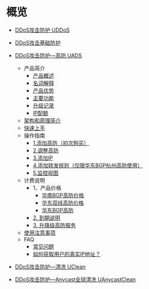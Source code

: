 # 概览

* [DDoS攻击防护 UDDoS](/security/uantiddos/uantiddos)

* [DDoS攻击基础防护](/security/usecurity/overview)

* [DDoS攻击防护—高防 UADS](/security/uads/overview)

  * 产品简介
    * [产品概述](security/uantiddos/uads/concepts/overview) 
    * [名词解释](security/uantiddos/uads/concepts/term) 
    * [产品优势](security/uantiddos/uads/concepts/advantage)
    * [主要功能](security/uantiddos/uads/concepts/function)
    * [升级记录](security/uantiddos/uads/concepts/change)
    * [IP配额](security/uantiddos/uads/concepts/ipnumbers)
  * [架构和原理简介](security/uantiddos/uads/architecture)
  * [快速上手](security/uantiddos/uads/common) 
  * 操作指南
    * [1.添加高防（初次购买）](security/uantiddos/uads/opintro/add)
    * [2.调整高防](security/uantiddos/uads/opintro/upgrade)
    * [3.添加IP](security/uantiddos/uads/opintro/addip)
    * [4.添加转发规则（仅限华东BGP杭州高防使用）](security/uantiddos/uads/opintro/addrules)
    * [5.监控视图](security/uantiddos/uads/opintro/dashboard)
  * 计费说明
    * 1、产品价格
      * [华南BGP高防价格](security/uantiddos/uads/price/prices/southern)
      * [华东双线高防价格](security/uantiddos/uads/price/prices/east)
      * [华东BGP高防](security/uantiddos/uads/price/prices/bgp)
    * [2. 到期说明](security/uantiddos/uads/price/invalid)
    * [3. 升降级高防服务](security/uantiddos/uads/price/upgrade)
  * [使用注意事项](security/uantiddos/uads/warning)
  * FAQ
    * [常见问题](security/uantiddos/uads/faq/game)
    * [如何获取用户的真实IP地址？](security/uantiddos/uads/faq/howtogetip)

* [DDoS攻击防护—清洗 UClean](/security/clean/overview)

* [DDoS攻击防护—Anycast全球清洗 UAnycastClean](/security/uanycastclean/overview)
  

  
    
  
   
  
  ​      